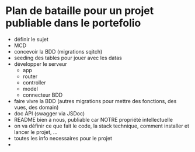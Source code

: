# Plan de bataille pour un projet publiable dans le portefolio

- définir le sujet
- MCD
- concevoir la BDD (migrations sqitch)
- seeding des tables pour jouer avec les datas
- développer le serveur
  - app
  - router
  - controller
  - model
  - connecteur BDD
- faire vivre la BDD (autres migrations pour mettre des fonctions, des vues, des domain)
- doc API (swagger via JSDoc)
- README bien à nous, publiable car NOTRE propriété intellectuelle
 - on va définir ce que fait le code, la stack technique, comment installer et lancer le projet, ...
 - toutes les info necessaires pour le projet
-